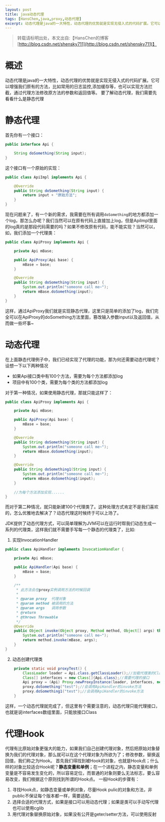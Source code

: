 ```yaml
---
layout: post
title: java动态代理
tags: [HansChen,java,proxy,动态代理]
excerpt: 动态代理是java的一大特性，动态代理的优势就是实现无侵入式的代码扩展。它可以增强我们原有的方法，比如常用的日志监控,添加缓存等，也可以实现方法拦截，通过代理方法修改原方法的参数和返回值等
---
```


> 转载请标明出处，本文出自:【HansChen的博客 [http://blog.csdn.net/shensky711](http://blog.csdn.net/shensky711)】

#  概述
动态代理是java的一大特性，动态代理的优势就是实现无侵入式的代码扩展。它可以增强我们原有的方法，比如常用的日志监控,添加缓存等，也可以实现方法拦截，通过代理方法修改原方法的参数和返回值等。
要了解动态代理，我们需要先看看什么是静态代理

# 静态代理
首先你有一个接口：
```java
public interface Api {

    String doSomething(String input);
}
```
这个接口有一个原始的实现：
```java
public class ApiImpl implements Api {

    @Override
    public String doSomething(String input) {
        return input + "原始方法";
    }
}
```
现在问题来了，有一个新的需求，我需要在所有调用`doSomething`的地方都添加一个log，那怎么办呢？我们当然可以在原有代码上直接加上log，但是ApiImpl里面的log真的是那段代码需要的吗？如果不修改原有代码，能不能实现？当然可以，如，我们添加一个代理类：
```java
public class ApiProxy implements Api {

    private Api mBase;

    public ApiProxy(Api base) {
        mBase = base;
    }

    @Override
    public String doSomething(String input) {
        System.out.println("someone call me~");
        return mBase.doSomething(input);
    }
}
```
这样，通过ApiProxy我们就是实现静态代理，这里只是简单的添加了log，我们完全可以在ApiProxy的doSomething方法里面，篡改输入参数input以及返回值，从而做一些坏事~

# 动态代理
在上面静态代理例子中，我们已经实现了代理的功能，那为何还需要动态代理呢？设想一下以下两种情况

 - 如果Api接口类中有100个方法，需要为每个方法都添加log
 - 项目中有100个类，需要为每个类的方法都添加log

对于第一种情况，如果使用静态代理，那就只能这样了：
```java
public class ApiProxy implements Api {

    private Api mBase;

    public ApiProxy(Api base) {
        mBase = base;
    }

    @Override
    public String doSomething(String input) {
        System.out.println("someone call me~");
        return mBase.doSomething(input);
    }

    @Override
    public String doSomething1(String input) {
        System.out.println("someone call me~");
        return mBase.doSomething1(input);
    }
    
    //为每个方法添加实现......
}
```
而对于第二种情况，就只能新建100个代理类了。这种处理方式肯定不是我们喜欢的，怎么优雅地去解决了？动态代理这时候终于可以上场了。

JDK提供了动态代理方式，可以简单理解为JVM可以在运行时帮我们动态生成一系列的代理类，这样我们就不需要手写每一个静态的代理类了，比如:

1. 实现InvocationHandler
```java
public class ApiHandler implements InvocationHandler {

    private Api mBase;

    public ApiHandler(Api base) {
        mBase = base;
    }

    /**
     * 此方法会在proxy实例调用方法的时候回调
     *
     * @param proxy  代理对象
     * @param method 被调用的方法
     * @param args   调用参数
     * @return
     * @throws Throwable
     */
    @Override
    public Object invoke(Object proxy, Method method, Object[] args) throws Throwable {
        System.out.println("someone call me~");
        return method.invoke(mBase, args);
    }
}
```

2. 动态创建代理类
```java
    private static void proxyTest() {
        ClassLoader loader = Api.class.getClassLoader();//加载代理类的ClassLoader
        Class[] interfaces = new Class[]{Api.class};//需要代理的接口
        Api proxy = (Api) Proxy.newProxyInstance(loader, interfaces, new ApiHandler(new ApiImpl()));//创建代理对象
        proxy.doSomething("test");//会调用ApiHandler的invoke方法
        proxy.doSomething1("test");//会调用ApiHandler的invoke方法
    }
```

这样，一个动态代理就完成了，但这里有个需要注意的，动态代理只能代理接口，也就是说interfaces数组里面，只能放接口Class

# 代理Hook
代理有比原始对象更强大的能力，如果我们自己创建代理对象，然后把原始对象替换为我们的代理对象，那么就可以在这个代理对象为所欲为了；修改参数，替换返回值，我们称之为Hook。
首先我们得找到被Hook的对象，也就是Hook点；什么样的对象比较适合Hook呢？**静态变量和单例**；在一个进程之内，静态变量和单例变量是不容易发生变化的，所以容易定位，而普通的对象则要么无法标志，要么容易改变，我们根据这个原则找到所谓的Hook点。
一般Hook的步骤有：

1. 寻找Hook点，如静态变量或单例对象，尽量Hook pulic的对象和方法，非public不保证每个版本都一样，需要适配。
2. 选择合适的代理方式，如果是接口可以用动态代理；如果是类可以手动写代理也可以使用cglib
3. 用代理对象替换原始对象，如果没有公开是geter/setter方法，可以使用反射

